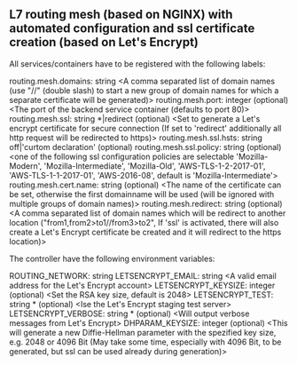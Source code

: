 
 L7 routing mesh (based on NGINX) with automated configuration and ssl certificate creation (based on Let's Encrypt)
 ----

 
 All services/containers have to be registered with the following labels:

 routing.mesh.domains: string <A comma separated list of domain names (use "//" (double slash) to start a new group of domain names for which a separate certificate will be generated)>
 routing.mesh.port: integer (optional) <The port of the backend service container (defaults to port 80)>
 routing.mesh.ssl: string *|redirect (optional) <Set to generate a Let's encrypt certificate for secure connection (If set to 'redirect' additionally all http request will be redirected to https)>
 routing.mesh.ssl.hsts: string off|'curtom declaration' (optional) <set to off to deactivate HSTS or set your own HSTS declaration>
 routing.mesh.ssl.policy: string (optional) <one of the following ssl configuration policies are selectable 'Mozilla-Modern', 'Mozilla-Intermediate', 'Mozilla-Old', 'AWS-TLS-1-2-2017-01', 'AWS-TLS-1-1-2017-01', 'AWS-2016-08', default is 'Mozilla-Intermediate'>
 routing.mesh.cert.name: string (optional) <The name of the certificate can be set, otherwise the first domainname will be used (will be ignored with multiple groups of domain names)>
 routing.mesh.redirect: string (optional) <A comma separated list of domain names which will be redirect to another location ("from1,from2>to1//from3>to2", If 'ssl' is activated, there will also create a Let's Encrypt certificate be created and it will redirect to the https location)>


 The controller have the following environment variables:

 ROUTING_NETWORK: string <The name of the network setup as the internal routing network>
 LETSENCRYPT_EMAIL: string <A valid email address for the Let's Encrypt account>
 LETSENCRYPT_KEYSIZE: integer (optional) <Set the RSA key size, default is 2048>
 LETSENCRYPT_TEST: string * (optional) <Ise the  Let's Encrypt staging test server>
 LETSENCRYPT_VERBOSE: string * (optional) <Will output verbose messages from Let's Encrypt>
 DHPARAM_KEYSIZE: integer (optional) <This will generate a new Diffie-Hellman parameter with the spezified key size, e.g. 2048 or 4096 Bit (May take some time, especially with 4096 Bit, to be generated, but ssl can be used already during generation)>
 